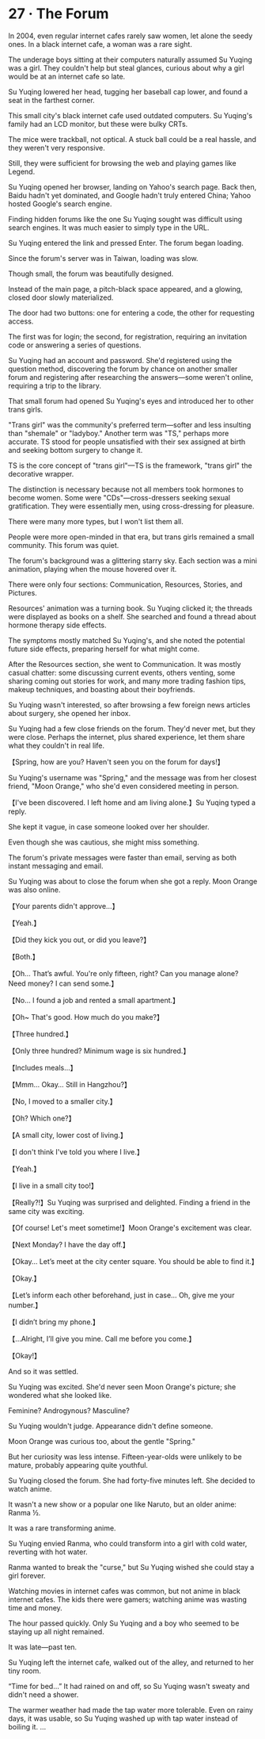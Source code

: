 # 27 · The Forum

In 2004, even regular internet cafes rarely saw women, let alone the seedy ones.  In a black internet cafe, a woman was a rare sight.

The underage boys sitting at their computers naturally assumed Su Yuqing was a girl. They couldn't help but steal glances, curious about why a girl would be at an internet cafe so late.

Su Yuqing lowered her head, tugging her baseball cap lower, and found a seat in the farthest corner.

This small city's black internet cafe used outdated computers.  Su Yuqing's family had an LCD monitor, but these were bulky CRTs.

The mice were trackball, not optical. A stuck ball could be a real hassle, and they weren't very responsive.

Still, they were sufficient for browsing the web and playing games like Legend.

Su Yuqing opened her browser, landing on Yahoo's search page. Back then, Baidu hadn't yet dominated, and Google hadn't truly entered China; Yahoo hosted Google's search engine.

Finding hidden forums like the one Su Yuqing sought was difficult using search engines. It was much easier to simply type in the URL.

Su Yuqing entered the link and pressed Enter. The forum began loading.

Since the forum's server was in Taiwan, loading was slow.

Though small, the forum was beautifully designed.

Instead of the main page, a pitch-black space appeared, and a glowing, closed door slowly materialized.

The door had two buttons: one for entering a code, the other for requesting access.

The first was for login; the second, for registration, requiring an invitation code or answering a series of questions.

Su Yuqing had an account and password.  She'd registered using the question method, discovering the forum by chance on another smaller forum and registering after researching the answers—some weren't online, requiring a trip to the library.

That small forum had opened Su Yuqing's eyes and introduced her to other trans girls.

"Trans girl" was the community's preferred term—softer and less insulting than "shemale" or "ladyboy."  Another term was "TS," perhaps more accurate.  TS stood for people unsatisfied with their sex assigned at birth and seeking bottom surgery to change it.

TS is the core concept of "trans girl"—TS is the framework, "trans girl" the decorative wrapper.

The distinction is necessary because not all members took hormones to become women. Some were "CDs"—cross-dressers seeking sexual gratification. They were essentially men, using cross-dressing for pleasure.

There were many more types, but I won't list them all.

People were more open-minded in that era, but trans girls remained a small community.  This forum was quiet.

The forum's background was a glittering starry sky. Each section was a mini animation, playing when the mouse hovered over it.

There were only four sections: Communication, Resources, Stories, and Pictures.

Resources' animation was a turning book. Su Yuqing clicked it; the threads were displayed as books on a shelf. She searched and found a thread about hormone therapy side effects.

The symptoms mostly matched Su Yuqing's, and she noted the potential future side effects, preparing herself for what might come.

After the Resources section, she went to Communication.  It was mostly casual chatter: some discussing current events, others venting, some sharing coming out stories for work, and many more trading fashion tips, makeup techniques, and boasting about their boyfriends.

Su Yuqing wasn't interested, so after browsing a few foreign news articles about surgery, she opened her inbox.

Su Yuqing had a few close friends on the forum. They'd never met, but they were close.  Perhaps the internet, plus shared experience, let them share what they couldn't in real life.

【Spring, how are you?  Haven't seen you on the forum for days!】

Su Yuqing's username was "Spring," and the message was from her closest friend, "Moon Orange," who she'd even considered meeting in person.

【I've been discovered. I left home and am living alone.】Su Yuqing typed a reply.

She kept it vague, in case someone looked over her shoulder.

Even though she was cautious, she might miss something.

The forum's private messages were faster than email, serving as both instant messaging and email.

Su Yuqing was about to close the forum when she got a reply.  Moon Orange was also online.

【Your parents didn't approve…】

【Yeah.】

【Did they kick you out, or did you leave?】

【Both.】

【Oh… That’s awful. You're only fifteen, right? Can you manage alone? Need money? I can send some.】

【No… I found a job and rented a small apartment.】

【Oh~ That's good. How much do you make?】

【Three hundred.】

【Only three hundred? Minimum wage is six hundred.】

【Includes meals…】

【Mmm… Okay…  Still in Hangzhou?】

【No, I moved to a smaller city.】

【Oh? Which one?】

【A small city, lower cost of living.】

【I don't think I've told you where I live.】

【Yeah.】

【I live in a small city too!】

【Really?!】Su Yuqing was surprised and delighted. Finding a friend in the same city was exciting.

【Of course!  Let's meet sometime!】Moon Orange's excitement was clear.

【Next Monday? I have the day off.】

【Okay…  Let’s meet at the city center square. You should be able to find it.】

【Okay.】

【Let’s inform each other beforehand, just in case… Oh, give me your number.】

【I didn’t bring my phone.】

【…Alright, I’ll give you mine. Call me before you come.】

【Okay!】

And so it was settled.

Su Yuqing was excited. She'd never seen Moon Orange's picture; she wondered what she looked like.

Feminine?  Androgynous?  Masculine?

Su Yuqing wouldn't judge. Appearance didn't define someone.

Moon Orange was curious too, about the gentle "Spring."

But her curiosity was less intense. Fifteen-year-olds were unlikely to be mature, probably appearing quite youthful.

Su Yuqing closed the forum.  She had forty-five minutes left. She decided to watch anime.

It wasn't a new show or a popular one like Naruto, but an older anime: Ranma ½.

It was a rare transforming anime.

Su Yuqing envied Ranma, who could transform into a girl with cold water, reverting with hot water.

Ranma wanted to break the "curse," but Su Yuqing wished she could stay a girl forever.

Watching movies in internet cafes was common, but not anime in black internet cafes. The kids there were gamers; watching anime was wasting time and money.

The hour passed quickly. Only Su Yuqing and a boy who seemed to be staying up all night remained.

It was late—past ten.

Su Yuqing left the internet cafe, walked out of the alley, and returned to her tiny room.

“Time for bed…” It had rained on and off, so Su Yuqing wasn't sweaty and didn't need a shower.

The warmer weather had made the tap water more tolerable.  Even on rainy days, it was usable, so Su Yuqing washed up with tap water instead of boiling it.
…
